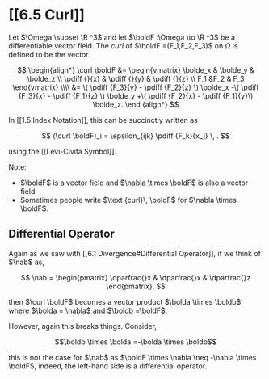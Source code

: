 # [[6.5 Curl]]

Let $\Omega \subset \R ^3$ and let $\boldF :\Omega \to \R ^3$ be a differentiable vector field. The _curl_ of $\boldF =(F_1,F_2,F_3)$ on $\Omega$ is defined to be the vector

$$
\begin{align*}
\curl \boldF
&= \begin{vmatrix}
	\bolde_x & \bolde_y & \bolde_z \\
	\pdiff {}{x} & \pdiff {}{y} & \pdiff {}{z} \\
	F_1 &F_2 & F_3
\end{vmatrix} \\\\
&= \( \pdiff {F_3}{y} - \pdiff {F_2}{z} \) \bolde_x
  -\( \pdiff {F_3}{x} - \pdiff {F_1}{z} \) \bolde_y
  +\( \pdiff {F_2}{x} - \pdiff {F_1}{y}\) \bolde_z.
\end {align*}
$$

In [[1.5 Index Notation]], this can be succinctly written as

$$ (\curl \boldF)_i = \epsilon_{ijk} \pdiff {F_k}{x_j} \, . $$

using the [[Levi-Civita Symbol]].

Note:

- $\boldF$ is a vector field and $\nabla \times \boldF$ is also a vector field.
- Sometimes people write $\text {curl}\, \boldF$ for $\nabla \times \boldF$.

## Differential Operator

Again as we saw with [[6.1 Divergence#Differential Operator]], if we think of $\nab$ as,

$$
\nab = \begin{pmatrix}
\dparfrac{}x & \dparfrac{}x & \dparfrac{}z
\end{pmatrix},
$$

then $\curl \boldF$ becomes a vector product $\bolda \times \boldb$ where $\bolda = \nabla$ and $\boldb =\boldF$.

However, again this breaks things. Consider,

$$\boldb \times \bolda =-\bolda \times \boldb$$

this is not the case for $\nab$ as $\boldF \times \nabla \neq -\nabla \times \boldF$, indeed, the left-hand side is a differential operator.
